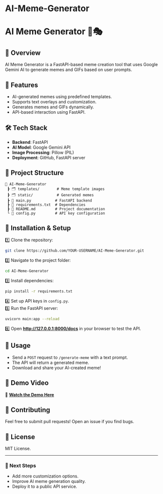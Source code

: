 # AI-Meme-Generator
# AI Meme Generator 🤖🎭

## 📌 Overview
AI Meme Generator is a FastAPI-based meme creation tool that uses Google Gemini AI to generate memes and GIFs based on user prompts.

## 🚀 Features
- AI-generated memes using predefined templates.
- Supports text overlays and customization.
- Generates memes and GIFs dynamically.
- API-based interaction using FastAPI.

## 🛠️ Tech Stack
- **Backend**: FastAPI
- **AI Model**: Google Gemini API
- **Image Processing**: Pillow (PIL)
- **Deployment**: GitHub, FastAPI server

## 📎 Project Structure
```
📎 AI-Meme-Generator
 ┣ 🗂 templates/        # Meme template images
 ┣ 🗂 static/           # Generated memes
 ┣ 📝 main.py           # FastAPI backend
 ┣ 📝 requirements.txt  # Dependencies
 ┣ 📝 README.md         # Project documentation
 └ 📝 config.py         # API key configuration
```

## 🔧 Installation & Setup
1️⃣ Clone the repository:  
   ```sh
   git clone https://github.com/YOUR-USERNAME/AI-Meme-Generator.git
   ```
2️⃣ Navigate to the project folder:  
   ```sh
   cd AI-Meme-Generator
   ```
3️⃣ Install dependencies:  
   ```sh
   pip install -r requirements.txt
   ```
4️⃣ Set up API keys in `config.py`.  
5️⃣ Run the FastAPI server:  
   ```sh
   uvicorn main:app --reload
   ```
6️⃣ Open **http://127.0.0.1:8000/docs** in your browser to test the API.

## 📌 Usage
- Send a `POST` request to `/generate-meme` with a text prompt.
- The API will return a generated meme.
- Download and share your AI-created meme!

## 🎥 Demo Video
📌 **[Watch the Demo Here](YOUR_VIDEO_LINK)**

## 🤝 Contributing
Feel free to submit pull requests! Open an issue if you find bugs.

## 💜 License
MIT License.

---

### **🔹 Next Steps**
- Add more customization options.
- Improve AI meme generation quality.
- Deploy it to a public API service.

